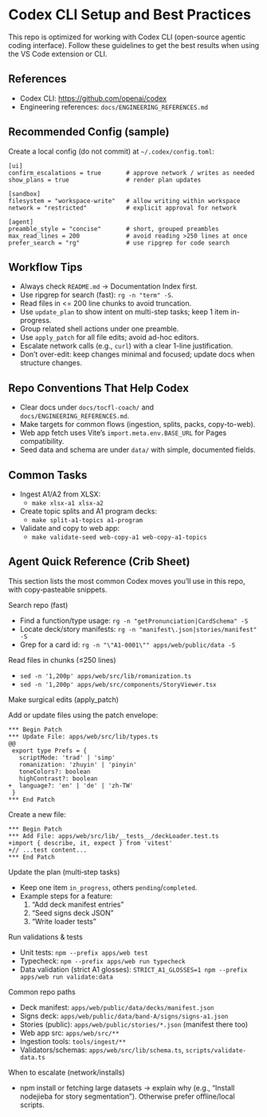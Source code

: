 # Codex CLI Setup and Best Practices

This repo is optimized for working with Codex CLI (open-source agentic coding interface). Follow these guidelines to get the best results when using the VS Code extension or CLI.

## References
- Codex CLI: https://github.com/openai/codex
- Engineering references: `docs/ENGINEERING_REFERENCES.md`

## Recommended Config (sample)
Create a local config (do not commit) at `~/.codex/config.toml`:

```
[ui]
confirm_escalations = true       # approve network / writes as needed
show_plans = true                # render plan updates

[sandbox]
filesystem = "workspace-write"   # allow writing within workspace
network = "restricted"           # explicit approval for network

[agent]
preamble_style = "concise"       # short, grouped preambles
max_read_lines = 200             # avoid reading >250 lines at once
prefer_search = "rg"             # use ripgrep for code search
```

## Workflow Tips
- Always check `README.md` → Documentation Index first.
- Use ripgrep for search (fast): `rg -n "term" -S`.
- Read files in <= 200 line chunks to avoid truncation.
- Use `update_plan` to show intent on multi-step tasks; keep 1 item in-progress.
- Group related shell actions under one preamble.
- Use `apply_patch` for all file edits; avoid ad-hoc editors.
- Escalate network calls (e.g., `curl`) with a clear 1-line justification.
- Don’t over-edit: keep changes minimal and focused; update docs when structure changes.

## Repo Conventions That Help Codex
- Clear docs under `docs/tocfl-coach/` and `docs/ENGINEERING_REFERENCES.md`.
- Make targets for common flows (ingestion, splits, packs, copy-to-web).
- Web app fetch uses Vite’s `import.meta.env.BASE_URL` for Pages compatibility.
- Seed data and schema are under `data/` with simple, documented fields.

## Common Tasks
- Ingest A1/A2 from XLSX:
  - `make xlsx-a1 xlsx-a2`
- Create topic splits and A1 program decks:
  - `make split-a1-topics a1-program`
- Validate and copy to web app:
  - `make validate-seed web-copy-a1 web-copy-a1-topics`

## Agent Quick Reference (Crib Sheet)

This section lists the most common Codex moves you’ll use in this repo, with copy‑pasteable snippets.

Search repo (fast)
- Find a function/type usage: `rg -n "getPronunciation|CardSchema" -S`
- Locate deck/story manifests: `rg -n "manifest\.json|stories/manifest" -S`
- Grep for a card id: `rg -n "\"A1-0001\"" apps/web/public/data -S`

Read files in chunks (≤250 lines)
- `sed -n '1,200p' apps/web/src/lib/romanization.ts`
- `sed -n '1,200p' apps/web/src/components/StoryViewer.tsx`

Make surgical edits (apply_patch)

Add or update files using the patch envelope:
```
*** Begin Patch
*** Update File: apps/web/src/lib/types.ts
@@
 export type Prefs = {
   scriptMode: 'trad' | 'simp'
   romanization: 'zhuyin' | 'pinyin'
   toneColors?: boolean
   highContrast?: boolean
+  language?: 'en' | 'de' | 'zh-TW'
 }
*** End Patch
```

Create a new file:
```
*** Begin Patch
*** Add File: apps/web/src/lib/__tests__/deckLoader.test.ts
+import { describe, it, expect } from 'vitest'
+// ...test content...
*** End Patch
```

Update the plan (multi‑step tasks)
- Keep one item `in_progress`, others `pending`/`completed`.
- Example steps for a feature:
  1) “Add deck manifest entries”
  2) “Seed signs deck JSON”
  3) “Write loader tests”

Run validations & tests
- Unit tests: `npm --prefix apps/web test`
- Typecheck: `npm --prefix apps/web run typecheck`
- Data validation (strict A1 glosses): `STRICT_A1_GLOSSES=1 npm --prefix apps/web run validate:data`

Common repo paths
- Deck manifest: `apps/web/public/data/decks/manifest.json`
- Signs deck: `apps/web/public/data/band-A/signs/signs-a1.json`
- Stories (public): `apps/web/public/stories/*.json` (manifest there too)
- Web app src: `apps/web/src/**`
- Ingestion tools: `tools/ingest/**`
- Validators/schemas: `apps/web/src/lib/schema.ts`, `scripts/validate-data.ts`

When to escalate (network/installs)
- npm install or fetching large datasets → explain why (e.g., “Install nodejieba for story segmentation”). Otherwise prefer offline/local scripts.

